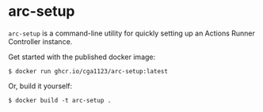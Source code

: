 # arc-setup

`arc-setup` is a command-line utility for quickly setting up an Actions Runner
Controller instance.

Get started with the published docker image:

```console
$ docker run ghcr.io/cga1123/arc-setup:latest
```

Or, build it yourself:

```console
$ docker build -t arc-setup .
```
